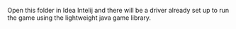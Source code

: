 Open this folder in Idea Intelij and there will be a driver already set up to run the game using the lightweight java game library.
